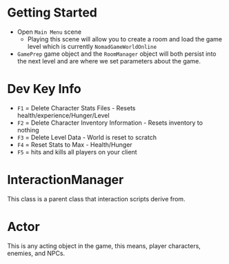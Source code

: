 # Getting Started
- Open `Main Menu` scene
  - Playing this scene will allow you to create a room and load the game level which is currently `NomadGameWorldOnline`
- `GamePrep` game object and the `RoomManager` object will both persist into the next level and are where we set parameters about the game. 

# Dev Key Info
- `F1` = Delete Character Stats Files - Resets health/experience/Hunger/Level
- `F2` = Delete Character Inventory Information - Resets inventory to nothing
- `F3` = Delete Level Data - World is reset to scratch
- `F4` = Reset Stats to Max - Health/Hunger
- `F5` = hits and kills all players on your client

# InteractionManager
This class is a parent class that interaction scripts derive from.

# Actor
This is any acting object in the game, this means, player characters, enemies, and NPCs. 

